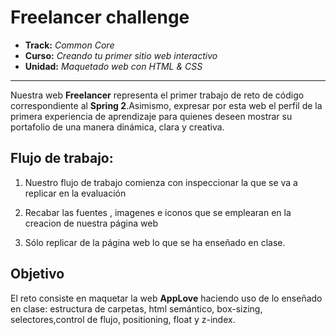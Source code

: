 # Freelancer challenge

* **Track:** _Common Core_
* **Curso:** _Creando tu primer sitio web interactivo_
* **Unidad:** _Maquetado web con HTML & CSS_

***
Nuestra  web **Freelancer** representa el primer trabajo de reto de código correspondiente al **Spring 2**.Asimismo, expresar por esta web el perfil de la primera experiencia de aprendizaje para quienes deseen mostrar su portafolio de una manera dinámica, clara y creativa.

## Flujo de trabajo: 

1. Nuestro flujo de trabajo comienza con inspeccionar la que se va a replicar en la evaluación

2. Recabar las fuentes , imagenes e iconos que se emplearan en la creacion de nuestra página web

3. Sólo replicar de la página web lo que se ha enseñado en clase.

## Objetivo

El reto consiste en maquetar la web **AppLove** haciendo uso de lo enseñado en clase: estructura de carpetas, html semántico, box-sizing, selectores,control de flujo, positioning, float y z-index.


